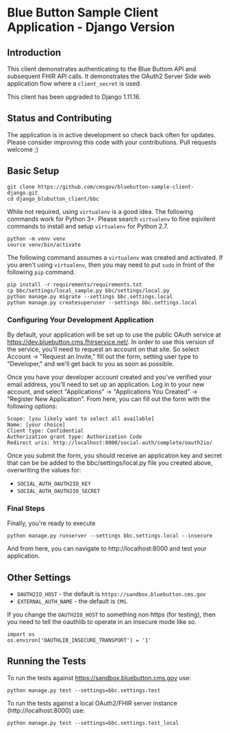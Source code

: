Blue Button Sample Client Application - Django Version
======================================================

## Introduction

This client demonstrates authenticating to the Blue Buttom API and subsequent FHIR API calls.
It demonstrates the OAuth2 Server Side web application flow where a `client_secret` is used.

This client has been upgraded to Django 1.11.16.

## Status and Contributing

The application is in active development so check back often for updates.
Please consider improving this code with your contributions. Pull requests welcome ;)

## Basic Setup

    git clone https://github.com/cmsgov/bluebutton-sample-client-django.git
    cd django_blubutton_client/bbc

While not required, using `virtualenv` is a good idea. 
The following commands work for Python 3+. Please search `virtualenv` 
to fine eqivilent commands to install and setup `virtualenv` for Python 2.7.

    python -m venv venv
    source venv/bin/activate

The following command assumes a `virtualenv` was created and activated. 
If you aren't using `virtualenv`, then you may need to put `sudo` in 
front of the following `pip` command.

    pip install -r requirements/requirements.txt
    cp bbc/settings/local_sample.py bbc/settings/local.py
    python manage.py migrate --settings bbc.settings.local
    python manage.py createsuperuser --settings bbc.settings.local


### Configuring Your Development Application

By default, your application will be set up to use the public OAuth service
at https://dev.bluebutton.cms.fhirservice.net/. In order to use this version of
the service, you'll need to request an account on that site. So select Account ->
"Request an Invite," fill out the form, setting user type to "Developer," and
we'll get back to you as soon as possible.

Once you have your developer account created and you've verified your email address,
you'll need to set up an application. Log in to your new account, and select
"Applications" -> "Applications You Created" -> "Register New Application". From
here, you can fill out the form with the following options:

    Scope: [you likely want to select all available]
    Name: [your choice]
    Client type: Confidential
    Authorization grant type: Authorization Code
    Redirect uris: http://localhost:8000/social-auth/complete/oauth2io/

Once you submit the form, you should receive an application key and secret that
can be be added to the bbc/settings/local.py file you created above, overwriting
the values for:

  * `SOCIAL_AUTH_OAUTH2IO_KEY`
  * `SOCIAL_AUTH_OAUTH2IO_SECRET`

### Final Steps

Finally, you're ready to execute

    python manage.py runserver --settings bbc.settings.local --insecure

And from here, you can navigate to http://localhost:8000 and test your application.

## Other Settings

  *  `OAUTH2IO_HOST`   - the default is `https://sandbox.bluebutton.cms.gov`
  *  `EXTERNAL_AUTH_NAME` - the default is `CMS`.

If you change the `OAUTH2IO_HOST` to something non https (for testing), then you need to
tell the oauthlib to operate in an insecure mode like so.

    import os
    os.environ['OAUTHLIB_INSECURE_TRANSPORT'] = '1'

## Running the Tests

To run the tests against https://sandbox.bluebutton.cms.gov use:

    python manage.py test --settings=bbc.settings.test

To run the tests against a local OAuth2/FHIR server instance (http://localhost:8000) use:

    python manage.py test --settings=bbc.settings.test_local
